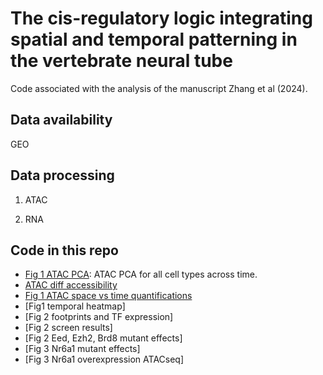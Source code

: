 # The cis-regulatory logic integrating spatial and temporal patterning in the vertebrate neural tube

Code associated with the analysis of the manuscript Zhang et al (2024).

## Data availability

GEO

## Data processing

1. ATAC

2. RNA

## Code in this repo

- [Fig 1 ATAC PCA](r_files/temporal_atac_1_PCA.md): ATAC PCA for all cell types across time.
- [ATAC diff accessibility](r_files/temporal_atac_2_time_space.md)
- [Fig 1 ATAC space vs time quantifications](r_files/temporal_atac_2_time_space_plot.md)
- [Fig1 temporal heatmap]
- [Fig 2 footprints and TF expression]
- [Fig 2 screen results]
- [Fig 2 Eed, Ezh2, Brd8 mutant effects]
- [Fig 3 Nr6a1 mutant effects]
- [Fig 3 Nr6a1 overexpression ATACseq]
